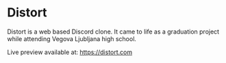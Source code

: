 # Distort

Distort is a web based Discord clone. It came to life as a graduation project while attending Vegova Ljubljana high school.

Live preview available at: https://distort.com